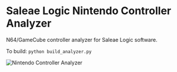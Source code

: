 # Saleae Logic Nintendo Controller Analyzer
N64/GameCube controller analyzer for Saleae Logic software.

To build: `python build_analyzer.py`

![Nintendo Controller Analyzer](/analyzer.png)